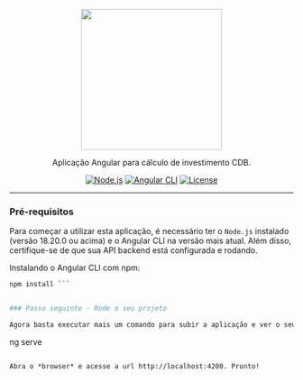 <p align="center">
  <a href="https://angular.io">
    <img width="250" src="https://angular.io/assets/images/logos/angular/angular.svg">
  </a>
</p>

<div align="center">

Aplicação Angular para cálculo de investimento CDB.

[![Node.js](https://img.shields.io/badge/Node.js-v18.20.0-green?style=flat-square&logo=node.js)](https://nodejs.org/)
[![Angular CLI](https://img.shields.io/badge/Angular%20CLI-v14.0.0-red?style=flat-square&logo=angular)](https://angular.io/cli)
[![License](https://img.shields.io/badge/license-MIT-blue?style=flat-square)](https://opensource.org/licenses/MIT)

</div>

---

### Pré-requisitos

Para começar a utilizar esta aplicação, é necessário ter o `Node.js` instalado (versão 18.20.0 ou acima) e o Angular CLI na versão mais atual. Além disso, certifique-se de que sua API backend está configurada e rodando.

Instalando o Angular CLI com npm:
```bash
npm install ```


### Passo seguinte - Rode o seu projeto

Agora basta executar mais um comando para subir a aplicação e ver o seu projeto rodando no *browser* ;).

```
ng serve
```

Abra o *browser* e acesse a url http://localhost:4200. Pronto!
